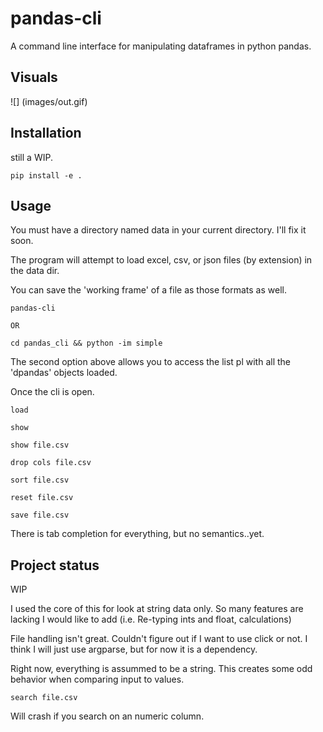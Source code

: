 # pandas-cli

A command line interface for manipulating dataframes in python pandas.



## Visuals
![] (images/out.gif)

## Installation

still a WIP.
```
pip install -e . 
```

## Usage

You must have a directory named data in your current directory. I'll fix it soon.

The program will attempt to load excel, csv, or json files (by extension) in the data dir.

You can save the 'working frame' of a file as those formats as well.


```
pandas-cli 

OR 

cd pandas_cli && python -im simple  

```

The second option above allows you to access the list pl with all the 'dpandas' objects loaded.

Once the cli is open.

```
load

show

show file.csv

drop cols file.csv

sort file.csv

reset file.csv

save file.csv

```
There is tab completion for everything, but no semantics..yet.

## Project status
WIP

I used the core of this for look at string data only. So many features are lacking 
I would like to add (i.e. Re-typing ints and float, calculations)

File handling isn't great. Couldn't figure out if I want to use click or not.
I think I will just use argparse, but for now it is a dependency.

Right now, everything is assummed to be a string.
This creates some odd behavior when comparing input to values.

```
search file.csv
```

Will crash if you search on an numeric column.

